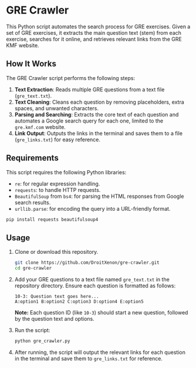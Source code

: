 # GRE Crawler

This Python script automates the search process for GRE exercises. Given a set of GRE exercises, it extracts the main question text (stem) from each exercise, searches for it online, and retrieves relevant links from the GRE KMF website.

## How It Works

The GRE Crawler script performs the following steps:
1. **Text Extraction**: Reads multiple GRE questions from a text file (`gre_text.txt`).
2. **Text Cleaning**: Cleans each question by removing placeholders, extra spaces, and unwanted characters.
3. **Parsing and Searching**: Extracts the core text of each question and automates a Google search query for each one, limited to the `gre.kmf.com` website.
4. **Link Output**: Outputs the links in the terminal and saves them to a file (`gre_links.txt`) for easy reference.

## Requirements

This script requires the following Python libraries:
- `re`: for regular expression handling.
- `requests`: to handle HTTP requests.
- `BeautifulSoup` from `bs4`: for parsing the HTML responses from Google search results.
- `urllib.parse`: for encoding the query into a URL-friendly format.

```bash
pip install requests beautifulsoup4
```

## Usage

1. Clone or download this repository.

   ```bash
   git clone https://github.com/DroitXenon/gre-crawler.git
   cd gre-crawler
   ```

2. Add your GRE questions to a text file named `gre_text.txt` in the repository directory. Ensure each question is formatted as follows:
   ```
   10-3: Question text goes here...
   A:option1 B:option2 C:option3 D:option4 E:option5
   ```

   **Note:** Each question ID (like `10-3`) should start a new question, followed by the question text and options.

3. Run the script:

   ```bash
   python gre_crawler.py
   ```

4. After running, the script will output the relevant links for each question in the terminal and save them to `gre_links.txt` for reference.
